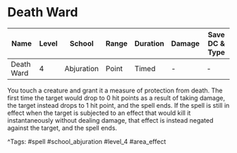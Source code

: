 # Death Ward

| Name | Level | School | Range | Duration | Damage | Save DC & Type |
|------|-------|--------|-------|----------|--------|----------------|
| Death Ward | 4 | Abjuration | Point | Timed | - | - |

You touch a creature and grant it a measure of protection from death. The first time the target would drop to 0 hit points as a result of taking damage, the target instead drops to 1 hit point, and the spell ends. If the spell is still in effect when the target is subjected to an effect that would kill it instantaneously without dealing damage, that effect is instead negated against the target, and the spell ends.

^Tags: #spell #school_abjuration #level_4 #area_effect